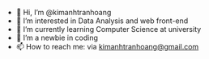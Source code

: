 - 👋 Hi, I’m @kimanhtranhoang
- 👀 I’m interested in Data Analysis and web front-end
- 🌱 I’m currently learning Computer Science at university
- 💞️ I’m a newbie in coding
- 📫 How to reach me: via kimanhtranhoang@gmail.com

<!---
KimAnh187/KimAnh187 is a ✨ special ✨ repository because its `README.md` (this file) appears on your GitHub profile.
You can click the Preview link to take a look at your changes.
--->
